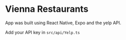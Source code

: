 # Vienna Restaurants

App was built using React Native, Expo and the yelp API.

Add your API key in ```src/api/Yelp.ts```